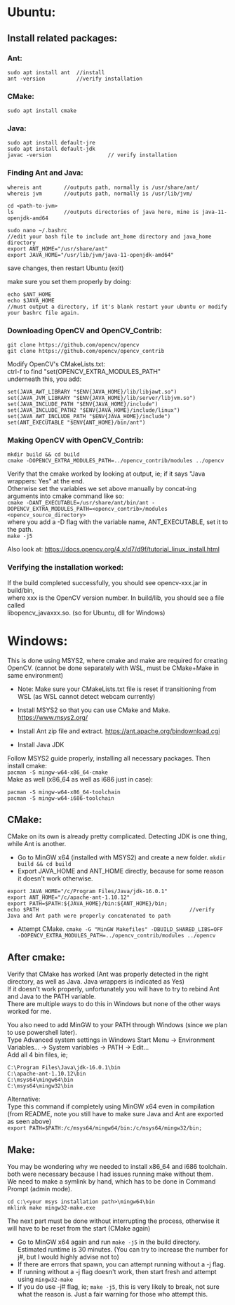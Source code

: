 # Ubuntu: 
## Install related packages: </br>

### Ant:
```
sudo apt install ant  //install
ant -version          //verify installation
```

### CMake:
`sudo apt install cmake`

### Java:
```
sudo apt install default-jre
sudo apt install default-jdk
javac -version                  // verify installation
```

### Finding Ant and Java:
```
whereis ant       //outputs path, normally is /usr/share/ant/
whereis jvm       //outputs path, normally is /usr/lib/jvm/

cd <path-to-jvm>
ls                //outputs directories of java here, mine is java-11-openjdk-amd64

sudo nano ~/.bashrc
//edit your bash file to include ant_home directory and java_home directory
export ANT_HOME="/usr/share/ant"
export JAVA_HOME="/usr/lib/jvm/java-11-openjdk-amd64"
```

save changes, then restart Ubuntu (exit)

make sure you set them properly by doing:
```
echo $ANT_HOME
echo $JAVA_HOME
//must output a directory, if it's blank restart your ubuntu or modify your bashrc file again.
```

### Downloading OpenCV and OpenCV_Contrib:

```
git clone https://github.com/opencv/opencv
git clone https://github.com/opencv/opencv_contrib
```

Modify OpenCV's CMakeLists.txt: </br>
ctrl-f to find "set(OPENCV_EXTRA_MODULES_PATH" </br>
underneath this, you add:

```
set(JAVA_AWT_LIBRARY "$ENV{JAVA_HOME}/lib/libjawt.so")
set(JAVA_JVM_LIBRARY "$ENV{JAVA_HOME}/lib/server/libjvm.so")
set(JAVA_INCLUDE_PATH "$ENV{JAVA_HOME}/include")
set(JAVA_INCLUDE_PATH2 "$ENV{JAVA_HOME}/include/linux")
set(JAVA_AWT_INCLUDE_PATH "$ENV{JAVA_HOME}/include")
set(ANT_EXECUTABLE "$ENV{ANT_HOME}/bin/ant")
```

### Making OpenCV with OpenCV_Contrib:

```
mkdir build && cd build
cmake -DOPENCV_EXTRA_MODULES_PATH=../opencv_contrib/modules ../opencv
```

Verify that the cmake worked by looking at output, ie; if it says "Java wrappers: Yes" at the end. </br>
Otherwise set the variables we set above manually by concat-ing arguments into cmake command like so: </br>
`cmake -DANT_EXECUTABLE=/usr/share/ant/bin/ant -DOPENCV_EXTRA_MODULES_PATH=<opencv_contrib>/modules <opencv_source_directory>` </br>
where you add a -D flag with the variable name, ANT_EXECUTABLE, set it to the path.  </br>
`make -j5`

Also look at: https://docs.opencv.org/4.x/d7/d9f/tutorial_linux_install.html

### Verifying the installation worked:
If the build completed successfully, you should see opencv-xxx.jar in build/bin, </br>
where xxx is the OpenCV version number. In build/lib, you should see a file called </br>
libopencv_javaxxx.so. (so for Ubuntu, dll for Windows)

# Windows:

This is done using MSYS2, where cmake and make are required for creating OpenCV. (cannot be done separately with WSL, must be CMake+Make in same environment)
- Note: Make sure your CMakeLists.txt file is reset if transitioning from WSL (as WSL cannot detect webcam currently)

- Install MSYS2 so that you can use CMake and Make. https://www.msys2.org/
- Install Ant zip file and extract. https://ant.apache.org/bindownload.cgi
- Install Java JDK

Follow MSYS2 guide properly, installing all necessary packages. Then install cmake: </br>
`pacman -S mingw-w64-x86_64-cmake` </br>
Make as well (x86_64 as well as i686 just in case): </br>
```
pacman -S mingw-w64-x86_64-toolchain
pacman -S mingw-w64-i686-toolchain
```

## CMake:

CMake on its own is already pretty complicated. Detecting JDK is one thing, while Ant is another. </br>
- Go to MinGW x64 (installed with MSYS2) and create a new folder. `mkdir build && cd build`
- Export JAVA_HOME and ANT_HOME directly, because for some reason it doesn't work otherwise.
```
export JAVA_HOME="/c/Program Files/Java/jdk-16.0.1"
export ANT_HOME="/c/apache-ant-1.10.12"
export PATH=$PATH:${JAVA_HOME}/bin:${ANT_HOME}/bin;
echo $PATH                                                //verify Java and Ant path were properly concatenated to path
```
- Attempt CMake. `cmake -G "MinGW Makefiles" -DBUILD_SHARED_LIBS=OFF -DOPENCV_EXTRA_MODULES_PATH=../opencv_contrib/modules ../opencv`

## After cmake:

Verify that CMake has worked (Ant was properly detected in the right directory, as well as Java. Java wrappers is indicated as Yes) </br>
If it doesn't work properly, unfortunately you will have to try to rebind Ant and Java to the PATH variable. </br>
There are multiple ways to do this in Windows but none of the other ways worked for me.

You also need to add MinGW to your PATH through Windows (since we plan to use powershell later). </br>
Type Advanced system settings in Windows Start Menu -> Environment Variables... -> System variables -> PATH -> Edit... </br>
Add all 4 bin files, ie; </br>
```
C:\Program Files\Java\jdk-16.0.1\bin
C:\apache-ant-1.10.12\bin
C:\msys64\mingw64\bin
C:\msys64\mingw32\bin
```
Alternative: </br>
Type this command if completely using MinGW x64 even in compilation (from README, note you still have to make sure Java and Ant are exported as seen above) </br>
`export PATH=$PATH:/c/msys64/mingw64/bin:/c/msys64/mingw32/bin;`

## Make:

You may be wondering why we needed to install x86_64 and i686 toolchain. both were necessary because I had issues running make without them. </br>
We need to make a symlink by hand, which has to be done in Command Prompt (admin mode).
```
cd c:\<your msys installation path>\mingw64\bin
mklink make mingw32-make.exe
```
The next part must be done without interrupting the process, otherwise it will have to be reset from the start (CMake again)
- Go to MinGW x64 again and run `make -j5` in the build directory. Estimated runtime is 30 minutes. (You can try to increase the number for j#, but I would highly advise not to)
- If there are errors that spawn, you can attempt running without a -j flag.
- If running without a -j flag doesn't work, then start fresh and attempt using `mingw32-make`
- If you do use -j# flag, ie; `make -j5`, this is very likely to break, not sure what the reason is. Just a fair warning for those who attempt this.
